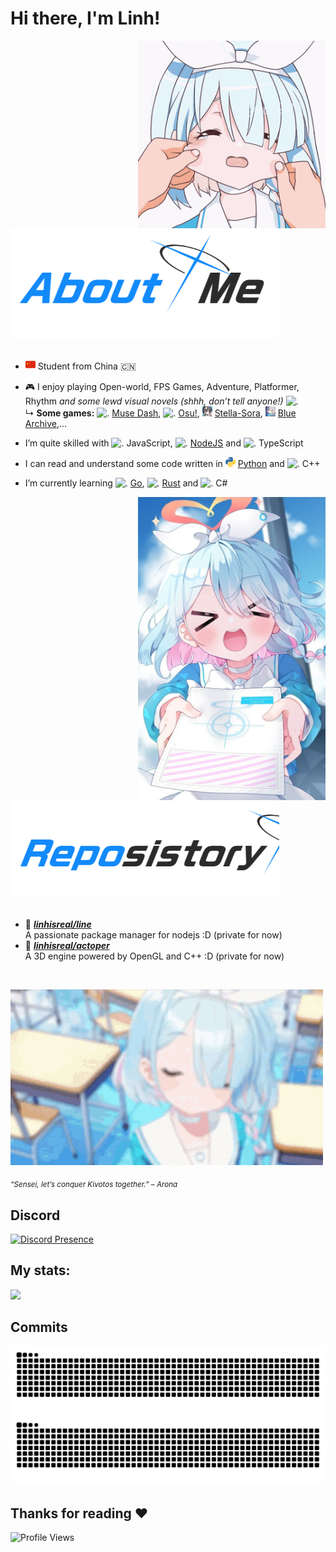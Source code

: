 # Hi there, I'm Linh! 
<div>
<img src="images/arona_face.gif" width="300" align="right" />
<br/>
<img src="images/logo-ab.png" width="430" />
<br/>
<br/>

- <img src="images/flag-china_1f1e8-1f1f3.png" alt="." width="16" height="16"/> Student from China 🇨🇳  
- 🎮 I enjoy playing Open-world, FPS Games, Adventure, Platformer, Rhythm *and some lewd visual novels (shhh, don’t tell anyone!)* <img src="https://i.imgur.com/YN1z4ON.png" alt="."/>    
  ↳ **Some games:** <img src="https://i.imgur.com/E7EUUH3.png" alt="." width="16" height="16"/> [Muse Dash](https://store.steampowered.com/app/774171/Muse_Dash/), <img src="https://i.ppy.sh/013ed2c11b34720790e74035d9f49078d5e9aa64/68747470733a2f2f6f73752e7070792e73682f77696b692f696d616765732f4272616e645f6964656e746974795f67756964656c696e65732f696d672f75736167652d66756c6c2d636f6c6f75722e706e67" alt="." width="16" height="16"/> [Osu!](https://osu.ppy.sh/), <img src="images/stella_sora.png" alt="." width="16" height="16"/> [Stella-Sora](https://stellasora.global), <img src="images/ba.png" alt="." width="16" height="16"/> [Blue Archive](https://store.steampowered.com/app/3557620/Blue_Archive/),...

- I’m quite skilled with <img src="https://i.imgur.com/Xjb867j.png" alt="." width="16" height="16"/> JavaScript, <img src="https://i.imgur.com/eZxBcrA.png" alt="." width="16" height="16"/> [NodeJS](https://nodejs.org/) and <img src="https://www.typescriptlang.org/favicon-32x32.png" alt="." width="16" height="16"/> TypeScript  
- I can read and understand some code written in <img src="https://raw.githubusercontent.com/brand-icons/brands/66a515d0afc1bdf9cd308a9ae8d85e1bd23a4d97/icons/color/python.svg" alt="." width="16" height="16"/> [Python](https://www.python.org/) and <img src="https://i.imgur.com/qgdFuhG.png" alt="." width="16" height="16"/> C++  
- I’m currently learning <img src="https://go.dev/images/favicon-gopher.png" alt="." width="16" height="16"/> [Go](https://go.dev/), <img src="https://cdn.simpleicons.org/rust/DEA584" alt="." width="16" height="16"/> [Rust](https://rust-lang.org/) and <img src="https://dotnet.microsoft.com/favicon.ico" alt="." width="16" height="16"/> C#
  
<img src="images/arona_body.png" width="300" align="right" />
<br/>
<img src="images/repo.png" width="430" />
<br/>
<br/>

- 📘 [***linhisreal/line***](https://github.com/linhisreal/line) <br/>
  A passionate package manager for nodejs :D (private for now)
- 📗 [***linhisreal/actoper***](https://github.com/linhisreal/actoper) <br/>
  A 3D engine powered by OpenGL and C++ :D (private for now)

<br/>

<img src="images/arona_banner.gif" width="500" /><br/>

<sub> *“Sensei, let’s conquer Kivotos together.” – Arona* </sub>
</div>

## Discord
[![Discord Presence](https://lanyard.cnrad.dev/api/1330792641754828822?idleMessage=Im%20chilling&showDisplayName=true&bg=E0FFFF)](https://discord.com/users/1330792641754828822)

## My stats:

<p>
  <a href="/"  align="left">
  <img width="auto" src="https://github-readme-stats.vercel.app/api?username=linhisreal&theme=catppuccin_latte&show_icons=true"/>
  </a>
</p>

## Commits

![github contribution grid snake animation](https://raw.githubusercontent.com/linhisreal/linhisreal/output/github-contribution-grid-snake-dark.svg#gh-dark-mode-only)  
![github contribution grid snake animation](https://raw.githubusercontent.com/linhisreal/linhisreal/output/github-contribution-grid-snake.svg#gh-light-mode-only)

## Thanks for reading ❤️
![Profile Views](https://komarev.com/ghpvc/?username=linhisreal&color=blue)
